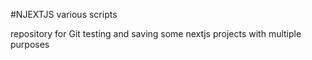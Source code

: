 #NJEXTJS various scripts

repository for Git testing and saving some nextjs projects with multiple purposes

